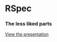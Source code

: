 # RSpec
### The less liked parts

[View the presentation](http://kylewelsby.github.com/RSpec-talk)

